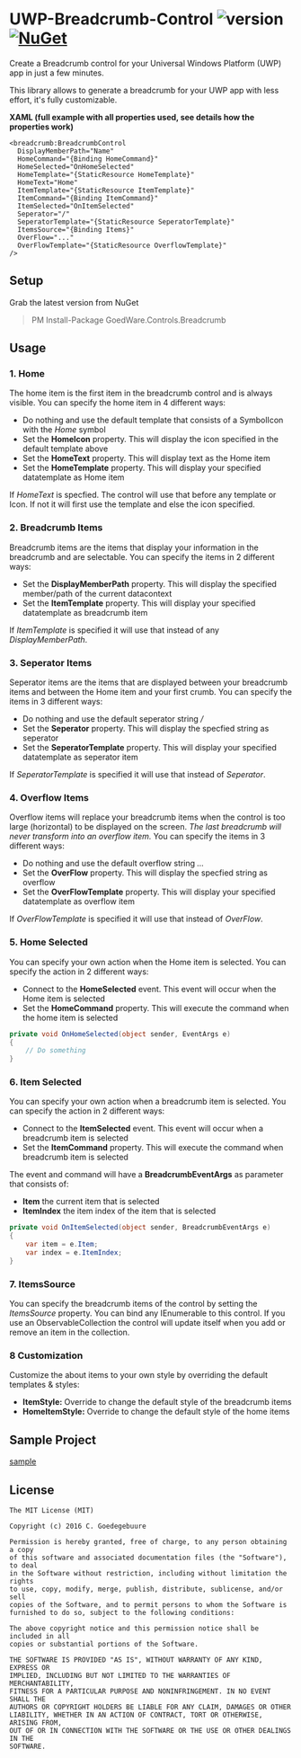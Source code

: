 # UWP-Breadcrumb-Control ![version](http://img.shields.io/badge/original-v1.0.1-brightgreen.svg?style=flat) [![NuGet](https://img.shields.io/nuget/v/GoedWare.Controls.Breadcrumb.svg?label=NuGet)](https://www.nuget.org/packages/GoedWare.Controls.Breadcrumb/)
Create a Breadcrumb control for your Universal Windows Platform (UWP) app in just a few minutes.

This library allows to generate a breadcrumb for your UWP app with less effort, it's fully customizable.

**XAML (full example with all properties used, see details how the properties work)**
```xaml
<breadcrumb:BreadcrumbControl
  DisplayMemberPath="Name"
  HomeCommand="{Binding HomeCommand}"
  HomeSelected="OnHomeSelected"
  HomeTemplate="{StaticResource HomeTemplate}"
  HomeText="Home"
  ItemTemplate="{StaticResource ItemTemplate}"
  ItemCommand="{Binding ItemCommand}"
  ItemSelected="OnItemSelected"
  Seperator="/"
  SeperatorTemplate="{StaticResource SeperatorTemplate}"
  ItemsSource="{Binding Items}"
  OverFlow="..."
  OverFlowTemplate="{StaticResource OverflowTemplate}"
/>
```

## Setup

Grab the latest version from NuGet

> PM Install-Package GoedWare.Controls.Breadcrumb

## Usage
### 1. Home 
The home item is the first item in the breadcrumb control and is always visible. You can specify the home item in 4 different ways:

* Do nothing and use the default template that consists of a SymbolIcon with the *Home* symbol
* Set the **HomeIcon** property. This will display the icon specified in the default template above
* Set the **HomeText** property. This will display text as the Home item
* Set the **HomeTemplate** property. This will display your specified datatemplate as Home item

If *HomeText* is specfied. The control will use that before any template or Icon. If not it will first use the template and else the icon specified.

### 2. Breadcrumb Items 
Breadcrumb items are the items that display your information in the breadcrumb and are selectable. You can specify the items in 2 different ways:

* Set the **DisplayMemberPath** property. This will display the specified member/path of the current datacontext
* Set the **ItemTemplate** property. This will display your specified datatemplate as breadcrumb item

If *ItemTemplate* is specified it will use that instead of any *DisplayMemberPath*.

### 3. Seperator Items 
Seperator items are the items that are displayed between your breadcrumb items and between the Home item and your first crumb. You can specify the items in 3 different ways:

* Do nothing and use the default seperator string */*
* Set the **Seperator** property. This will display the specfied string as seperator
* Set the **SeperatorTemplate** property. This will display your specified datatemplate as seperator item

If *SeperatorTemplate* is specified it will use that instead of *Seperator*.

### 4. Overflow Items 
Overflow items will replace your breadcrumb items when the control is too large (horizontal) to be displayed on the screen. *The last breadcrumb will never transform into an overflow item.* You can specify the items in 3 different ways:

* Do nothing and use the default overflow string *...*
* Set the **OverFlow** property. This will display the specfied string as overflow
* Set the **OverFlowTemplate** property. This will display your specified datatemplate as overflow item

If *OverFlowTemplate* is specified it will use that instead of *OverFlow*.

### 5. Home Selected 
You can specify your own action when the Home item is selected. You can specify the action in 2 different ways:

* Connect to the **HomeSelected** event. This event will occur when the Home item is selected
* Set the **HomeCommand** property. This will execute the command when the home item is selected

```csharp
private void OnHomeSelected(object sender, EventArgs e)
{
    // Do something
}
````

### 6. Item Selected 
You can specify your own action when a breadcrumb item is selected. You can specify the action in 2 different ways:

* Connect to the **ItemSelected** event. This event will occur when a breadcrumb item is selected
* Set the **ItemCommand** property. This will execute the command when breadcrumb item is selected

The event and command will have a **BreadcrumbEventArgs** as parameter that consists of:

* **Item** the current item that is selected
* **ItemIndex** the item index of the item that is selected

```csharp
private void OnItemSelected(object sender, BreadcrumbEventArgs e)
{
    var item = e.Item;
    var index = e.ItemIndex;
}
````

### 7. ItemsSource
You can specify the breadcrumb items of the control by setting the *ItemsSource* property. You can bind any IEnumerable to this control. If you use an ObservableCollection the control will update itself when you add or remove an item in the collection.

### 8 Customization

Customize the about items to your own style by overriding the default templates & styles:

* **ItemStyle:** Override to change the default style of the breadcrumb items
* **HomeItemStyle:** Override to change the default style of the home items

## Sample Project
[sample](https://github.com/goedware/UWP-Breadcrumb-Control/tree/master/GoedWare.Controls.Breadcrumb/GoedWare.Samples.Breadcrumb)

## License

```
The MIT License (MIT)

Copyright (c) 2016 C. Goedegebuure

Permission is hereby granted, free of charge, to any person obtaining a copy
of this software and associated documentation files (the "Software"), to deal
in the Software without restriction, including without limitation the rights
to use, copy, modify, merge, publish, distribute, sublicense, and/or sell
copies of the Software, and to permit persons to whom the Software is
furnished to do so, subject to the following conditions:

The above copyright notice and this permission notice shall be included in all
copies or substantial portions of the Software.

THE SOFTWARE IS PROVIDED "AS IS", WITHOUT WARRANTY OF ANY KIND, EXPRESS OR
IMPLIED, INCLUDING BUT NOT LIMITED TO THE WARRANTIES OF MERCHANTABILITY,
FITNESS FOR A PARTICULAR PURPOSE AND NONINFRINGEMENT. IN NO EVENT SHALL THE
AUTHORS OR COPYRIGHT HOLDERS BE LIABLE FOR ANY CLAIM, DAMAGES OR OTHER
LIABILITY, WHETHER IN AN ACTION OF CONTRACT, TORT OR OTHERWISE, ARISING FROM,
OUT OF OR IN CONNECTION WITH THE SOFTWARE OR THE USE OR OTHER DEALINGS IN THE
SOFTWARE.
```
